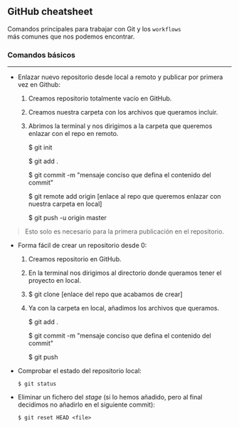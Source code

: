 ## GitHub cheatsheet

Comandos principales para trabajar con Git y los `workflows`  
más comunes que nos podemos encontrar.

### Comandos básicos
********************************************

- Enlazar nuevo repositorio desde local a remoto y publicar por primera  
vez en Github:

   1. Creamos repositorio totalmente vacío en GitHub.
   2. Creamos nuestra carpeta con los archivos que queramos incluir.
   3. Abrimos la terminal y nos dirigimos a la carpeta que queremos enlazar con el repo en remoto.  
    
      $ git init  
    
      $ git add .  
    
      $ git commit -m "mensaje conciso que defina el contenido del commit"  
    
      $ git remote add origin [enlace al repo que queremos enlazar con nuestra carpeta en local]  
    
      $ git push -u origin master  
    

> Esto solo es necesario para la primera publicación en el repositorio.

- Forma fácil de crear un repositorio desde 0:

   1. Creamos repositorio en GitHub.
   2. En la terminal nos dirigimos al directorio donde queramos tener el proyecto en local.
   3. $ git clone [enlace del repo que acabamos de crear]
   4. Ya con la carpeta en local, añadimos los archivos que queramos.  

      $ git add .  
   
      $ git commit -m "mensaje conciso que defina el contenido del commit"  
   
      $ git push  
   

- Comprobar el estado del repositorio local:

      $ git status
      
- Eliminar un fichero del _stage_ (si lo hemos añadido, pero al final
  decidimos no añadirlo en el siguiente commit):
  
      $ git reset HEAD <file>
